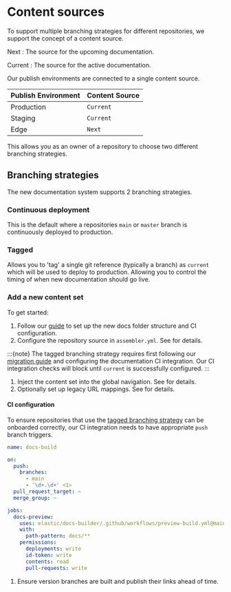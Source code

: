 # Content sources

To support multiple branching strategies for different repositories, we support the concept of a content source.

Next
:   The source for the upcoming documentation.

Current
:   The source for the active documentation.


Our publish environments are connected to a single content source.

| Publish Environment | Content Source |
|---------------------|----------------|
| Production          | `Current`      |
| Staging             | `Current`      |
| Edge                | `Next`         |

This allows you as an owner of a repository to choose two different branching strategies.

## Branching strategies

The new documentation system supports 2 branching strategies.

### Continuous deployment 

This is the default where a repositories `main` or `master` branch is continuously deployed to production.

### Tagged

Allows you to 'tag' a single git reference (typically a branch) as `current` which will be used to deploy to production. Allowing you to control the timing of when new documentation should go live.

### Add a new content set

To get started:

1. Follow our [guide](/migration/guide/index.md) to set up the new docs folder structure and CI configuration.
1. Configure the repository source in `assembler.yml`. See [](./site/content.md) for details.

  :::{note}
  The tagged branching strategy requires first following our [migration guide](/migration/guide/index.md) and configuring the documentation CI integration.
  Our CI integration checks will block until `current` is successfully configured.
  :::

1. Inject the content set into the global navigation. See [](./site/navigation.md) for details.
1. Optionally set up legacy URL mappings. See [](./site/legacy-url-mappings.md) for details.

#### CI configuration

To ensure repositories that use the [tagged branching strategy](#tagged) can be onboarded correctly, our CI integration needs to have appropriate `push`
 branch triggers.

```yml
name: docs-build

on:
  push:
    branches:
      - main
      - '\d+.\d+' <1>
  pull_request_target: ~
  merge_group: ~

jobs:
  docs-preview:
    uses: elastic/docs-builder/.github/workflows/preview-build.yml@main
    with:
      path-pattern: docs/**
    permissions:
      deployments: write
      id-token: write
      contents: read
      pull-requests: write
```

1. Ensure version branches are built and publish their links ahead of time.
